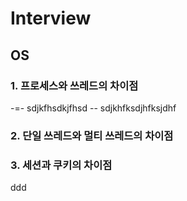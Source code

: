 # Interview

## OS

### 1. 프로세스와 쓰레드의 차이점
-=- sdjkfhsdkjfhsd
-- sdjkhfksdjhfksjdhf



### 2. 단일 쓰레드와 멀티 쓰레드의 차이점


### 3. 세션과 쿠키의 차이점

ddd
